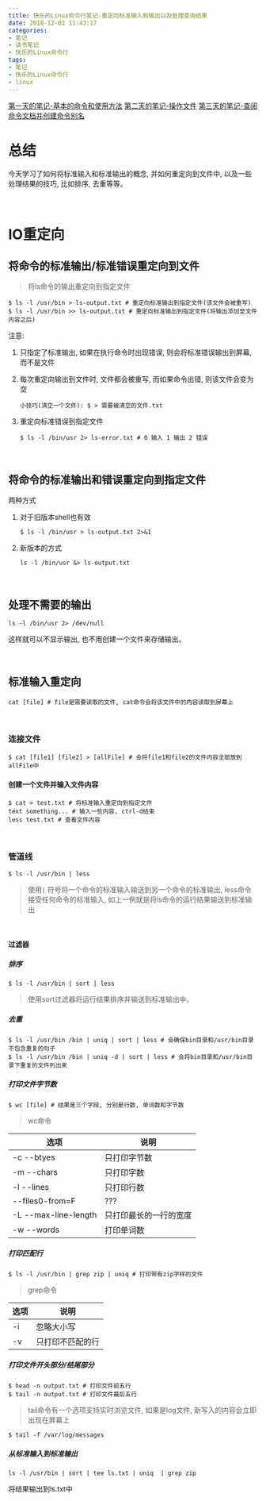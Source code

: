 ```yaml
---
title: 快乐的Linux命令行笔记-重定向标准输入和输出以及处理查询结果
date: 2018-12-02 11:43:17
categories:
- 笔记
- 读书笔记
- 快乐的Linux命令行
tags:
- 笔记
- 快乐的Linux命令行
- linux
---
```


[第一天的笔记-基本的命令和使用方法](/read-note/The_Linux_Command_Line/The-Linux-Command-Line-read-note-1Day.html)
[第二天的笔记-操作文件](/read-note/The_Linux_Command_Line/The-Linux-Command-Line-read-note-2Day.html)
[第三天的笔记-查阅命令文档并创建命令别名](/read-note/The_Linux_Command_Line/The-Linux-Command-Line-read-note-3Day.html)

# 总结

今天学习了如何将标准输入和标准输出的概念, 并如何重定向到文件中, 以及一些处理结果的技巧, 比如排序, 去重等等。

<!--more-->

<br>

# IO重定向

## 将命令的标准输出/标准错误重定向到文件

> 将ls命令的输出重定向到指定文件

```shell
$ ls -l /usr/bin > ls-output.txt # 重定向标准输出到指定文件(该文件会被重写)
$ ls -l /usr/bin >> ls-output.txt # 重定向标准输出到指定文件(将输出添加至文件内容之后)
```

注意:

1. 只指定了标准输出, 如果在执行命令时出现错误, 则会将标准错误输出到屏幕, 而不是文件

2. 每次重定向输出到文件时, 文件都会被重写, 而如果命令出错, 则该文件会变为空

   ```shell
   小技巧(清空一个文件): $ > 需要被清空的文件.txt
   ```

3. 重定向标准错误到指定文件 

   ```shell
   $ ls -l /bin/usr 2> ls-error.txt # 0 输入 1 输出 2 错误
   ```

   <br>


## 将命令的标准输出和错误重定向到指定文件

两种方式

1. 对于旧版本shell也有效

   ```shell
   $ ls -l /bin/usr > ls-output.txt 2>&1
   ```

2. 新版本的方式

   ```shell
   ls -l /bin/usr &> ls-output.txt
   ```

<br>

## 处理不需要的输出

```shell
ls -l /bin/usr 2> /dev/null
```

这样就可以不显示输出, 也不用创建一个文件来存储输出。

<br>

## 标准输入重定向

```shell
cat [file] # file是需要读取的文件, cat命令会将该文件中的内容读取到屏幕上
```

<br>

### 连接文件

```shell
$ cat [file1] [file2] > [allFile] # 会将file1和file2的文件内容全部放到allFile中
```

#### 创建一个文件并输入文件内容

```shell
$ cat > test.txt # 将标准输入重定向到指定文件
text something... # 输入一些内容, ctrl-d结束
less test.txt # 查看文件内容
```

<br>

### 管道线

```shell
$ ls -l /usr/bin | less
```

> 使用`|` 符号将一个命令的标准输入输送到另一个命令的标准输出, less命令接受任何命令的标准输入, 如上一例就是将ls命令的运行结果输送到标准输出

<br>

#### 过滤器

##### 排序

```shell
$ ls -l /usr/bin | sort | less
```

> 使用sort过滤器将运行结果排序并输送到标准输出中。

##### 去重

```shell
$ ls -l /usr/bin /bin | uniq | sort | less # 会确保bin目录和/usr/bin目录不包含重复的句子
$ ls -l /usr/bin /bin | uniq -d | sort | less # 会将bin目录和/usr/bin目录下重复的文件列出来
```

##### 打印文件字节数

```shell
$ wc [file] # 结果是三个字段, 分别是行数, 单词数和字节数
```

> wc命令

| 选项                   | 说明          |
| -------------------- | ----------- |
| -c --btyes           | 只打印字节数      |
| -m --chars           | 只打印字数       |
| -l --lines           | 只打印行数       |
| --files0-from=F      | ???         |
| -L --max-line-length | 只打印最长的一行的宽度 |
| -w --words           | 打印单词数       |

##### 打印匹配行

```shell
$ ls -l /usr/bin | grep zip | uniq # 打印带有zip字样的文件
```

> grep命令

| 选项   | 说明       |
| ---- | -------- |
| -i   | 忽略大小写    |
| -v   | 只打印不匹配的行 |

##### 打印文件开头部分/结尾部分

```shell
$ head -n output.txt # 打印文件前五行
$ tail -n output.txt # 打印文件最后五行
```

> tail命令有一个选项支持实时浏览文件, 如果是log文件, 新写入的内容会立即出现在屏幕上

```shell
$ tail -f /var/log/messages
```

##### 从标准输入到标准输出

```shell
ls -l /usr/bin | sort | tee ls.txt | uniq  | grep zip
```

将结果输出到ls.txt中
